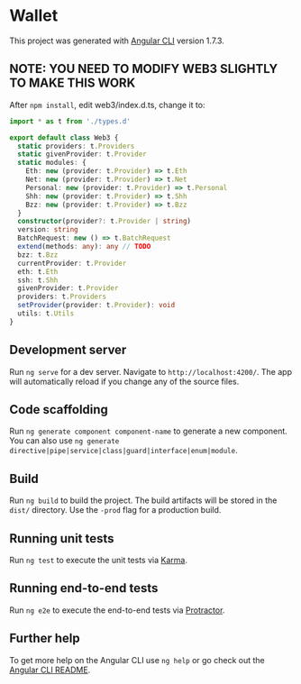 # Wallet

This project was generated with [Angular CLI](https://github.com/angular/angular-cli) version 1.7.3.

## NOTE: YOU NEED TO MODIFY WEB3 SLIGHTLY TO MAKE THIS WORK

After `npm install`, edit web3/index.d.ts, change it to:

```ts
import * as t from './types.d'

export default class Web3 {
  static providers: t.Providers
  static givenProvider: t.Provider
  static modules: {
    Eth: new (provider: t.Provider) => t.Eth
    Net: new (provider: t.Provider) => t.Net
    Personal: new (provider: t.Provider) => t.Personal
    Shh: new (provider: t.Provider) => t.Shh
    Bzz: new (provider: t.Provider) => t.Bzz
  }
  constructor(provider?: t.Provider | string)
  version: string
  BatchRequest: new () => t.BatchRequest
  extend(methods: any): any // TODO
  bzz: t.Bzz
  currentProvider: t.Provider
  eth: t.Eth
  ssh: t.Shh
  givenProvider: t.Provider
  providers: t.Providers
  setProvider(provider: t.Provider): void
  utils: t.Utils
}
```

## Development server

Run `ng serve` for a dev server. Navigate to `http://localhost:4200/`. The app will automatically reload if you change any of the source files.

## Code scaffolding

Run `ng generate component component-name` to generate a new component. You can also use `ng generate directive|pipe|service|class|guard|interface|enum|module`.

## Build

Run `ng build` to build the project. The build artifacts will be stored in the `dist/` directory. Use the `-prod` flag for a production build.

## Running unit tests

Run `ng test` to execute the unit tests via [Karma](https://karma-runner.github.io).

## Running end-to-end tests

Run `ng e2e` to execute the end-to-end tests via [Protractor](http://www.protractortest.org/).

## Further help

To get more help on the Angular CLI use `ng help` or go check out the [Angular CLI README](https://github.com/angular/angular-cli/blob/master/README.md).
